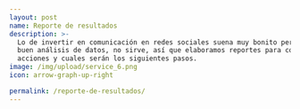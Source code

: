 ```yaml
---
layout: post
name: Reporte de resultados
description: >-
  Lo de invertir en comunicación en redes sociales suena muy bonito pero… ¿De verdad sirve? Un buen plan sin un
  buen análisis de datos, no sirve, así que elaboramos reportes para contarte dónde ha llegado cada una de nuestras
  acciones y cuales serán los siguientes pasos.
image: /img/upload/service_6.png
icon: arrow-graph-up-right

permalink: /reporte-de-resultados/
---
```



